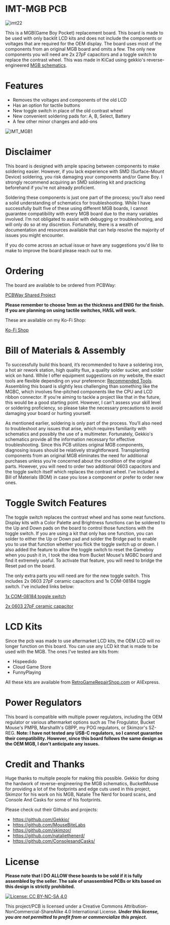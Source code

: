 # IMT-MGB PCB
![imt22](https://github.com/user-attachments/assets/2e60b512-26d9-40e2-8688-bcc73470bc61)


This is a MGB(Game Boy Pocket) replacement board. This board is made to be used with only backlit LCD kits and does not include the components or voltages that are required for the OEM display. The board uses most of the components from an original MGB board and omits a few. The only new components you will need are 2x 27pF capacitors and a toggle switch to replace the contrast wheel. This was made in KiCad using gekkio's reverse-engineered [MGB schematics](https://github.com/Gekkio/gb-schematics/tree/main/MGB-xCPU). 

# Features
- Removes the voltages and components of the old LCD
- Has an option for tactile buttons
- New toggle switch in place of the old contrast wheel
- New convenient soldering pads for: A, B, Select, Battery
- A few other minor changes and add-ons
  
![IMT_MGB1](https://github.com/user-attachments/assets/29cb5c59-582d-456a-a7fb-fdefb048faff)


# Disclaimer
This board is designed with ample spacing between components to make soldering easier. However, if you lack experience with SMD (Surface-Mount Device) soldering, you risk damaging your components and/or Game Boy. I strongly recommend acquiring an SMD soldering kit and practicing beforehand if you're not already proficient.

Soldering these components is just one part of the process; you’ll also need a solid understanding of schematics for troubleshooting. While I have successfully built five of these using different MGB boards, I cannot guarantee compatibility with every MGB board due to the many variables involved. I’m not obligated to assist with debugging or troubleshooting, and will only do so at my discretion. Fortunately, there is a wealth of documentation and resources available that can help resolve the majority of issues you might encounter.

If you do come across an actual issue or have any suggestions you'd like to make to improve the board please reach out to me.

# Ordering

The board are available to be ordered from PCBWay:

[PCBWay Shared Project](https://www.pcbway.com/project/shareproject/IMT_MGB_Game_Boy_Pocket_17ee2181.html)

**Please remember to choose 1mm as the thickness and ENIG for the finish. If you are planning on using tactile switches, HASL will work.**

These are available on my Ko-Fi Shop:

[Ko-Fi Shop](https://ko-fi.com/s/7becb96598)

# Bill of Materials & Assembly

To successfully build this board, it’s recommended to have a soldering iron, a hot air rework station, high quality flux, a quality solder sucker, and solder wick on hand. While I offer equipment suggestions on my website, the exact tools are flexible depending on your preference: [Recommended Tools](https://www.jackvmakes.com/guides/tools). Assembling this board is slightly less challenging than something like the MGBC, which involves fine-pitched components like the CPU and LCD ribbon connector. If you're aiming to tackle a project like that in the future, this would be a good starting point. However, I can't assess your skill level or soldering proficiency, so please take the necessary precautions to avoid damaging your board or hurting yourself.

As mentioned earlier, soldering is only part of the process. You’ll also need to troubleshoot any issues that arise, which requires familiarity with schematics and possibly the use of a multimeter. Fortunately, Gekkio's schematics provide all the information necessary for effective troubleshooting. Since this PCB utilizes original MGB components, diagnosing issues should be relatively straightforward. Transplanting components from an original MGB eliminates the need for additional purchases unless you’re concerned about the condition of the original parts. However, you will need to order two additional 0603 capacitors and the toggle switch itself which replaces the contrast wheel. I’ve included a Bill of Materials (BOM) in case you lose a component or prefer to order new ones.

# Toggle Switch Features

The toggle switch replaces the contrast wheel and has some neat functions. Display kits with a Color Palette and Brightness functions can be soldered to the Up and Down pads on the board to control those functions with the toggle switch. If you are using a kit that only has one function, you can solder to either the Up or Down pad and solder the Bridge pad to enable you to use that function whether you flick the toggle switch up or down. I also added the feature to allow the toggle switch to reset the Gameboy when you push it in, I took the idea from Bucket Mouse's MGBC board and find it extremely useful. To activate that feature, you will need to bridge the Reset pad on the board.

The only extra parts you will need are for the new toggle switch. This includes 2x 0603 27pF ceramic capacitors and 1x COM-08184 toggle switch. I've included links below:

[1x COM-08184 toggle switch](https://www.digikey.com/en/products/detail/sparkfun-electronics/COM-08184/8543391)

[2x 0603 27pF ceramic capacitor](https://www.digikey.com/en/products/detail/kemet/C0603C270J5GAC7867/411056)


# LCD Kits

Since the pcb was made to use aftermarket LCD kits, the OEM LCD will no longer function on this board. You can use any LCD kit that is made to be used with the MGB. The ones I've tested are kits from:

- Hispeedido
- Cloud Game Store
- FunnyPlaying

All these kits are available from [RetroGameRepairShop.com](https://retrogamerepairshop.com/?ref=HSj4v5OO) or AliExpress.

# Power Regulators

This board is compatible with multiple power regulators, including the OEM regulator or various aftermarket options such as The Frogulator, Bucket Mouse's PMPB, Marshallh's GBPP, my POG regulators, or Skimzor's SZ-REG.
**Note: I have not tested any USB-C regulators, so I cannot guarantee their compatibility. However, since this board follows the same design as the OEM MGB, I don't anticipate any issues.**

# Credit and Thanks

Huge thanks to multiple people for making this possible. Gekkio for doing the hardwork of reverse-engineering the MGB schematics, BucketMouse for providing a lot of the footprints and edge cuts used in this project, Skimzor for his work on his MGB, Natalie The Nerd for board scans, and Console And Casks for some of his footprints.

Please check out their Githubs and projects:

- https://github.com/Gekkio/
- https://github.com/MouseBiteLabs
- https://github.com/skimzor/
- https://github.com/nataliethenerd/
- https://github.com/ConsolesandCasks/


# License

**Please note that I DO ALLOW these boards to be sold if it is fully assembled by the seller. The sale of unassembled PCBs or kits based on this design is strictly prohibited.**

 [![License: CC BY-NC-SA 4.0](https://licensebuttons.net/l/by-nc-sa/4.0/80x15.png)](https://creativecommons.org/licenses/by-nc-sa/4.0/)
 
This project/PCB is licensed under a Creative Commons Attribution-NonCommercial-ShareAlike 4.0 International License. ***Under this license, you are not permitted to profit from or commercialize this project.***
